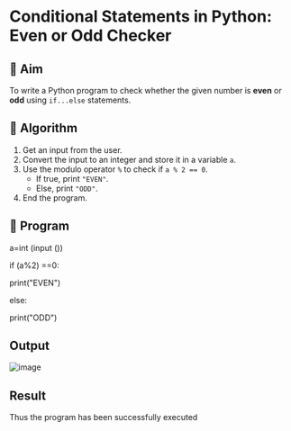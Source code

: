 # Conditional Statements in Python: Even or Odd Checker

## 🎯 Aim
To write a Python program to check whether the given number is **even** or **odd** using `if...else` statements.

## 🧠 Algorithm
1. Get an input from the user.
2. Convert the input to an integer and store it in a variable `a`.
3. Use the modulo operator `%` to check if `a % 2 == 0`.
   - If true, print `"EVEN"`.
   - Else, print `"ODD"`.
4. End the program.

## 🧾 Program
a=int (input ()) 

if (a%2) ==0:

  print("EVEN")
 
else:

  print("ODD")

## Output
![image](https://github.com/user-attachments/assets/fa21a454-c992-44e8-937d-3bdb70a440ef)


## Result
Thus the program has been successfully executed
